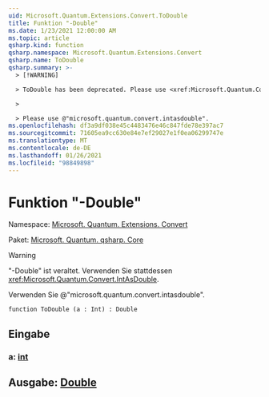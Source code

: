 ```yaml
---
uid: Microsoft.Quantum.Extensions.Convert.ToDouble
title: Funktion "-Double"
ms.date: 1/23/2021 12:00:00 AM
ms.topic: article
qsharp.kind: function
qsharp.namespace: Microsoft.Quantum.Extensions.Convert
qsharp.name: ToDouble
qsharp.summary: >-
  > [!WARNING]

  > ToDouble has been deprecated. Please use <xref:Microsoft.Quantum.Convert.IntAsDouble> instead.

  >

  > Please use @"microsoft.quantum.convert.intasdouble".
ms.openlocfilehash: df3a9df038e45c4483476e46c847fde78e397ac7
ms.sourcegitcommit: 71605ea9cc630e84e7ef29027e1f0ea06299747e
ms.translationtype: MT
ms.contentlocale: de-DE
ms.lasthandoff: 01/26/2021
ms.locfileid: "98849898"
---
```

# <a name="todouble-function"></a>Funktion "-Double"

Namespace: [Microsoft. Quantum. Extensions. Convert](xref:Microsoft.Quantum.Extensions.Convert)

Paket: [Microsoft. Quantum. qsharp. Core](https://nuget.org/packages/Microsoft.Quantum.QSharp.Core)


> [!WARNING]
> "-Double" ist veraltet. Verwenden Sie stattdessen <xref:Microsoft.Quantum.Convert.IntAsDouble>.
>
> Verwenden Sie @"microsoft.quantum.convert.intasdouble".



```qsharp
function ToDouble (a : Int) : Double
```


## <a name="input"></a>Eingabe

### <a name="a--int"></a>a: [int](xref:microsoft.quantum.lang-ref.int)





## <a name="output--double"></a>Ausgabe: [Double](xref:microsoft.quantum.lang-ref.double)

